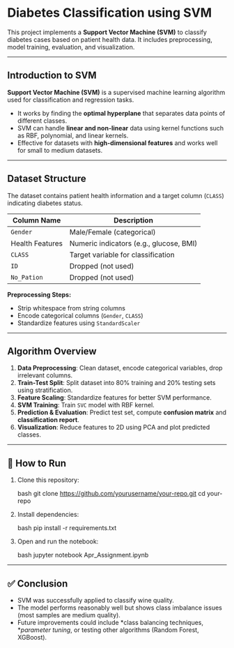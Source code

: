 # Diabetes Classification using SVM

This project implements a **Support Vector Machine (SVM)** to classify diabetes cases based on patient health data. It includes preprocessing, model training, evaluation, and visualization.

---

## Introduction to SVM
**Support Vector Machine (SVM)** is a supervised machine learning algorithm used for classification and regression tasks.  
- It works by finding the **optimal hyperplane** that separates data points of different classes.  
- SVM can handle **linear and non-linear** data using kernel functions such as RBF, polynomial, and linear kernels.  
- Effective for datasets with **high-dimensional features** and works well for small to medium datasets.

---

## Dataset Structure
The dataset contains patient health information and a target column (`CLASS`) indicating diabetes status.  

| Column Name    | Description                             |
|----------------|-----------------------------------------|
| `Gender`       | Male/Female (categorical)               |
| Health Features| Numeric indicators (e.g., glucose, BMI)|
| `CLASS`        | Target variable for classification      |
| `ID`           | Dropped (not used)                      |
| `No_Pation`    | Dropped (not used)                      |

**Preprocessing Steps:**  
- Strip whitespace from string columns  
- Encode categorical columns (`Gender`, `CLASS`)  
- Standardize features using `StandardScaler`  

---

## Algorithm Overview
1. **Data Preprocessing**: Clean dataset, encode categorical variables, drop irrelevant columns.  
2. **Train-Test Split**: Split dataset into 80% training and 20% testing sets using stratification.  
3. **Feature Scaling**: Standardize features for better SVM performance.  
4. **SVM Training**: Train `SVC` model with RBF kernel.  
5. **Prediction & Evaluation**: Predict test set, compute **confusion matrix** and **classification report**.  
6. **Visualization**: Reduce features to 2D using PCA and plot predicted classes.

---

## 🚀 How to Run

1. Clone this repository:

   bash
   git clone https://github.com/yourusername/your-repo.git
   cd your-repo
   

2. Install dependencies:

   bash
   pip install -r requirements.txt
   

3. Open and run the notebook:

   bash
   jupyter notebook Apr_Assignment.ipynb
   

---

## ✅ Conclusion

- SVM was successfully applied to classify wine quality.
- The model performs reasonably well but shows class imbalance issues (most samples are medium quality).
- Future improvements could include *class balancing techniques, **parameter tuning*, or testing other algorithms (Random Forest, XGBoost).
